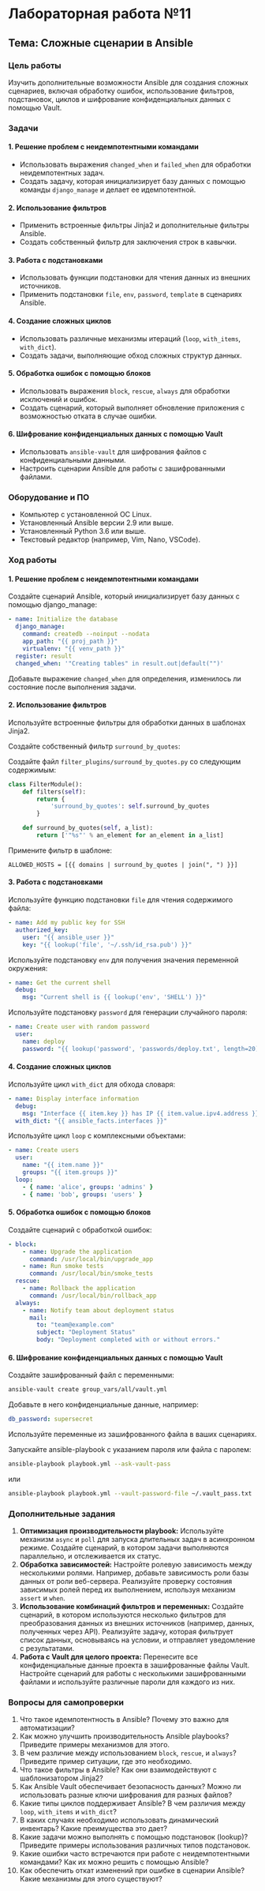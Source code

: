 
# Лабораторная работа №11

## Тема: Сложные сценарии в Ansible

### Цель работы
Изучить дополнительные возможности Ansible для создания сложных сценариев, включая обработку ошибок, использование фильтров, подстановок, циклов и шифрование конфиденциальных данных с помощью Vault.

### Задачи
#### 1. Решение проблем с неидемпотентными командами
- Использовать выражения `changed_when` и `failed_when` для обработки неидемпотентных задач.
- Создать задачу, которая инициализирует базу данных с помощью команды `django_manage` и делает ее идемпотентной.

#### 2. Использование фильтров
- Применить встроенные фильтры Jinja2 и дополнительные фильтры Ansible.
- Создать собственный фильтр для заключения строк в кавычки.

#### 3. Работа с подстановками
- Использовать функции подстановки для чтения данных из внешних источников.
- Применить подстановки `file`, `env`, `password`, `template` в сценариях Ansible.

#### 4. Создание сложных циклов
- Использовать различные механизмы итераций (`loop`, `with_items`, `with_dict`).
- Создать задачи, выполняющие обход сложных структур данных.

#### 5. Обработка ошибок с помощью блоков
- Использовать выражения `block`, `rescue`, `always` для обработки исключений и ошибок.
- Создать сценарий, который выполняет обновление приложения с возможностью отката в случае ошибки.

#### 6. Шифрование конфиденциальных данных с помощью Vault
- Использовать `ansible-vault` для шифрования файлов с конфиденциальными данными.
- Настроить сценарии Ansible для работы с зашифрованными файлами.

### Оборудование и ПО
- Компьютер с установленной ОС Linux.
- Установленный Ansible версии 2.9 или выше.
- Установленный Python 3.6 или выше.
- Текстовый редактор (например, Vim, Nano, VSCode).

### Ход работы
#### 1. Решение проблем с неидемпотентными командами
Создайте сценарий Ansible, который инициализирует базу данных с помощью django_manage:

```yaml
- name: Initialize the database
  django_manage:
    command: createdb --noinput --nodata
    app_path: "{{ proj_path }}"
    virtualenv: "{{ venv_path }}"
  register: result
  changed_when: '"Creating tables" in result.out|default("")'
```

Добавьте выражение `changed_when` для определения, изменилось ли состояние после выполнения задачи.

#### 2. Использование фильтров
Используйте встроенные фильтры для обработки данных в шаблонах Jinja2.

Создайте собственный фильтр `surround_by_quotes`:

Создайте файл `filter_plugins/surround_by_quotes.py` со следующим содержимым:

```python
class FilterModule():
    def filters(self):
        return {
            'surround_by_quotes': self.surround_by_quotes
        }

    def surround_by_quotes(self, a_list):
        return ['"%s"' % an_element for an_element in a_list]
```

Примените фильтр в шаблоне:

```jinja
ALLOWED_HOSTS = [{{ domains | surround_by_quotes | join(", ") }}]
```

#### 3. Работа с подстановками
Используйте функцию подстановки `file` для чтения содержимого файла:

```yaml
- name: Add my public key for SSH
  authorized_key:
    user: "{{ ansible_user }}"
    key: "{{ lookup('file', '~/.ssh/id_rsa.pub') }}"
```

Используйте подстановку `env` для получения значения переменной окружения:

```yaml
- name: Get the current shell
  debug:
    msg: "Current shell is {{ lookup('env', 'SHELL') }}"
```

Используйте подстановку `password` для генерации случайного пароля:

```yaml
- name: Create user with random password
  user:
    name: deploy
    password: "{{ lookup('password', 'passwords/deploy.txt', length=20) }}"
```

#### 4. Создание сложных циклов
Используйте цикл `with_dict` для обхода словаря:

```yaml
- name: Display interface information
  debug:
    msg: "Interface {{ item.key }} has IP {{ item.value.ipv4.address }}"
  with_dict: "{{ ansible_facts.interfaces }}"
```

Используйте цикл `loop` с комплексными объектами:

```yaml
- name: Create users
  user:
    name: "{{ item.name }}"
    groups: "{{ item.groups }}"
  loop:
    - { name: 'alice', groups: 'admins' }
    - { name: 'bob', groups: 'users' }
```

#### 5. Обработка ошибок с помощью блоков
Создайте сценарий с обработкой ошибок:

```yaml
- block:
    - name: Upgrade the application
      command: /usr/local/bin/upgrade_app
    - name: Run smoke tests
      command: /usr/local/bin/smoke_tests
  rescue:
    - name: Rollback the application
      command: /usr/local/bin/rollback_app
  always:
    - name: Notify team about deployment status
      mail:
        to: "team@example.com"
        subject: "Deployment Status"
        body: "Deployment completed with or without errors."
```

#### 6. Шифрование конфиденциальных данных с помощью Vault
Создайте зашифрованный файл с переменными:

```bash
ansible-vault create group_vars/all/vault.yml
```

Добавьте в него конфиденциальные данные, например:

```yaml
db_password: supersecret
```

Используйте переменные из зашифрованного файла в ваших сценариях.

Запускайте ansible-playbook с указанием пароля или файла с паролем:

```bash
ansible-playbook playbook.yml --ask-vault-pass
```
или

```bash
ansible-playbook playbook.yml --vault-password-file ~/.vault_pass.txt
```

### Дополнительные задания
1. **Оптимизация производительности playbook:** Используйте механизм `async` и `poll` для запуска длительных задач в асинхронном режиме. Создайте сценарий, в котором задачи выполняются параллельно, и отслеживается их статус.
2. **Обработка зависимостей:** Настройте ролевую зависимость между несколькими ролями. Например, добавьте зависимость роли базы данных от роли веб-сервера. Реализуйте проверку состояния зависимых ролей перед их выполнением, используя механизм `assert` и `when`.
3. **Использование комбинаций фильтров и переменных:** Создайте сценарий, в котором используются несколько фильтров для преобразования данных из внешних источников (например, данных, полученных через API). Реализуйте задачу, которая фильтрует список данных, основываясь на условии, и отправляет уведомление с результатами.
4. **Работа с Vault для целого проекта:** Перенесите все конфиденциальные данные проекта в зашифрованные файлы Vault. Настройте сценарий для работы с несколькими зашифрованными файлами и используйте различные пароли для каждого из них.

### Вопросы для самопроверки
1. Что такое идемпотентность в Ansible? Почему это важно для автоматизации?
2. Как можно улучшить производительность Ansible playbooks? Приведите примеры механизмов для этого.
3. В чем различие между использованием `block`, `rescue`, и `always`? Приведите пример ситуации, где это необходимо.
4. Что такое фильтры в Ansible? Как они взаимодействуют с шаблонизатором Jinja2?
5. Как Ansible Vault обеспечивает безопасность данных? Можно ли использовать разные ключи шифрования для разных файлов?
6. Какие типы циклов поддерживает Ansible? В чем различия между `loop`, `with_items` и `with_dict`?
7. В каких случаях необходимо использовать динамический инвентарь? Какие преимущества это дает?
8. Какие задачи можно выполнять с помощью подстановок (lookup)? Приведите примеры использования различных типов подстановок.
9. Какие ошибки часто встречаются при работе с неидемпотентными командами? Как их можно решить с помощью Ansible?
10. Как обеспечить откат изменений при ошибке в сценарии Ansible? Какие механизмы для этого существуют?
